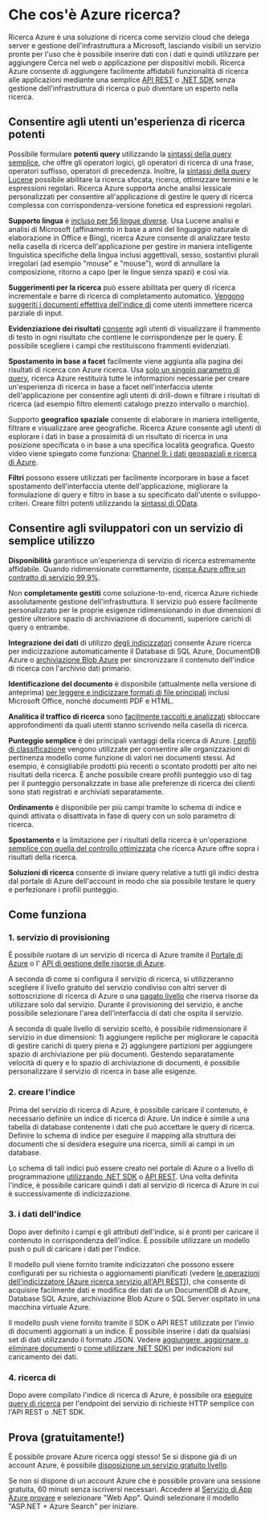 <properties
    pageTitle="Che cos'è ricerca Azure | Microsoft Azure | Servizio di ricerca cloud ospitato"
    description="Ricerca Azure è un servizio di ricerca completamente gestito ospitato cloud. Informazioni su altre funzionalità in questa panoramica delle funzionalità."
    services="search"
    manager="jhubbard"
    authors="ashmaka"
    documentationCenter=""/>

<tags
    ms.service="search"
    ms.devlang="NA"
    ms.workload="search"
    ms.topic="article"
    ms.tgt_pltfrm="na"
    ms.date="08/29/2016"
    ms.author="ashmaka"/>

# <a name="what-is-azure-search"></a>Che cos'è Azure ricerca?

Ricerca Azure è una soluzione di ricerca come servizio cloud che delega server e gestione dell'infrastruttura a Microsoft, lasciando visibili un servizio pronte per l'uso che è possibile inserire dati con i dati e quindi utilizzare per aggiungere Cerca nel web o applicazione per dispositivi mobili. Ricerca Azure consente di aggiungere facilmente affidabili funzionalità di ricerca alle applicazioni mediante una semplice [API REST](https://msdn.microsoft.com/library/azure/dn798935.aspx) o [.NET SDK](search-howto-dotnet-sdk.md) senza gestione dell'infrastruttura di ricerca o può diventare un esperto nella ricerca.

## <a name="give-your-users-a-powerful-search-experience"></a>Consentire agli utenti un'esperienza di ricerca potenti

Possibile formulare **potenti query** utilizzando la [sintassi della query semplice](https://msdn.microsoft.com/library/azure/dn798920.aspx), che offre gli operatori logici, gli operatori di ricerca di una frase, operatori suffisso, operatori di precedenza. Inoltre, la [sintassi della query Lucene](https://msdn.microsoft.com/library/azure/mt589323.aspx) possibile abilitare la ricerca sfocata, ricerca, ottimizzare termini e le espressioni regolari. Ricerca Azure supporta anche analisi lessicale personalizzati per consentire all'applicazione di gestire le query di ricerca complessa con corrispondenza-versione fonetica ed espressioni regolari.

**Supporto lingua** è [incluso per 56 lingue diverse](https://msdn.microsoft.com/library/azure/dn879793.aspx). Usa Lucene analisi e analisi di Microsoft (affinamento in base a anni del linguaggio naturale di elaborazione in Office e Bing), ricerca Azure consente di analizzare testo nella casella di ricerca dell'applicazione per gestire in maniera intelligente linguistica specifiche della lingua inclusi aggettivali, sesso, sostantivi plurali irregolari (ad esempio "mouse" e "mouse"), word di annullare la composizione, ritorno a capo (per le lingue senza spazi) e così via.

**Suggerimenti per la ricerca** può essere abilitata per query di ricerca incrementale e barre di ricerca di completamento automatico. [Vengono suggeriti i documenti effettiva dell'indice di](https://msdn.microsoft.com/library/azure/dn798936.aspx) come utenti immettere ricerca parziale di input.

**Evidenziazione dei risultati** [consente](https://msdn.microsoft.com/library/azure/dn798927.aspx) agli utenti di visualizzare il frammento di testo in ogni risultato che contiene le corrispondenze per le query. È possibile scegliere i campi che restituiscono frammenti evidenziati.

**Spostamento in base a facet** facilmente viene aggiunta alla pagina dei risultati di ricerca con Azure ricerca. Usa [solo un singolo parametro di query](https://msdn.microsoft.com/library/azure/dn798927.aspx), ricerca Azure restituirà tutte le informazioni necessarie per creare un'esperienza di ricerca in base a facet nell'interfaccia utente dell'applicazione per consentire agli utenti di drill-down e filtrare i risultati di ricerca (ad esempio filtro elementi catalogo prezzo intervallo o marchio).

Supporto **geografico spaziale** consente di elaborare in maniera intelligente, filtrare e visualizzare aree geografiche. Ricerca Azure consente agli utenti di esplorare i dati in base a prossimità di un risultato di ricerca in una posizione specificata o in base a una specifica località geografica. Questo video viene spiegato come funziona: [Channel 9: i dati geospaziali e ricerca di Azure](https://channel9.msdn.com/Shows/Data-Exposed/Azure-Search-and-Geospatial-Data).

**Filtri** possono essere utilizzati per facilmente incorporare in base a facet spostamento dell'interfaccia utente dell'applicazione, migliorare la formulazione di query e filtro in base a su specificato dall'utente o sviluppo-criteri. Creare filtri potenti utilizzando la [sintassi di OData](https://msdn.microsoft.com/library/azure/dn798921.aspx).

## <a name="empower-your-developers-with-an-easy-to-use-service"></a>Consentire agli sviluppatori con un servizio di semplice utilizzo

**Disponibilità** garantisce un'esperienza di servizio di ricerca estremamente affidabile. Quando ridimensionate correttamente, [ricerca Azure offre un contratto di servizio 99,9%](https://azure.microsoft.com/support/legal/sla/search/v1_0/).

Non **completamente gestiti** come soluzione-to-end, ricerca Azure richiede assolutamente gestione dell'infrastruttura. Il servizio può essere facilmente personalizzato per le proprie esigenze ridimensionando in due dimensioni di gestire ulteriore spazio di archiviazione di documenti, superiore carichi di query o entrambe.

**Integrazione dei dati** di utilizzo [degli indicizzatori](https://msdn.microsoft.com/library/azure/dn946891.aspx) consente Azure ricerca per indicizzazione automaticamente il Database di SQL Azure, DocumentDB Azure o [archiviazione Blob Azure](search-howto-indexing-azure-blob-storage.md) per sincronizzare il contenuto dell'indice di ricerca con l'archivio dati primario.

**Identificazione del documento** è disponibile (attualmente nella versione di anteprima) [per leggere e indicizzare formati di file principali](search-howto-indexing-azure-blob-storage.md) inclusi Microsoft Office, nonché documenti PDF e HTML.

**Analitica il traffico di ricerca** sono [facilmente raccolti e analizzati](search-traffic-analytics.md) sbloccare approfondimenti da quali utenti stanno scrivendo nella casella di ricerca.

**Punteggio semplice** è dei principali vantaggi della ricerca di Azure. [I profili di classificazione](https://msdn.microsoft.com/library/azure/dn798928.aspx) vengono utilizzate per consentire alle organizzazioni di pertinenza modello come funzione di valori nei documenti stessi. Ad esempio, è consigliabile prodotti più recenti o scontato prodotti per alto nei risultati della ricerca. È anche possibile creare profili punteggio uso di tag per il punteggio personalizzate in base alle preferenze di ricerca dei clienti sono stati registrati e archiviati separatamente.

**Ordinamento** è disponibile per più campi tramite lo schema di indice e quindi attivata o disattivata in fase di query con un solo parametro di ricerca.

**Spostamento** e la limitazione per i risultati della ricerca è un'operazione [semplice con quella del controllo ottimizzata](search-pagination-page-layout.md) che ricerca Azure offre sopra i risultati della ricerca.  

**Soluzioni di ricerca** consente di inviare query relative a tutti gli indici destra dal portale di Azure dell'account in modo che sia possibile testare le query e perfezionare i profili punteggio.

## <a name="how-it-works"></a>Come funziona

### <a name="1-provision-service"></a>1. servizio di provisioning
È possibile ruotare di un servizio di ricerca di Azure tramite il [Portale di Azure](https://portal.azure.com/) o l' [API di gestione delle risorse di Azure](https://msdn.microsoft.com/library/azure/dn832684.aspx).

A seconda di come si configura il servizio di ricerca, si utilizzeranno scegliere il livello gratuito del servizio condiviso con altri server di sottoscrizione di ricerca di Azure o una [pagato livello](https://azure.microsoft.com/pricing/details/search/) che riserva risorse da utilizzare solo dal servizio. Durante il provisioning del servizio, è anche possibile selezionare l'area dell'interfaccia di dati che ospita il servizio.

A seconda di quale livello di servizio scelto, è possibile ridimensionare il servizio in due dimensioni: 1) aggiungere repliche per migliorare le capacità di gestire carichi di query piena e 2) aggiungere partizioni per aggiungere spazio di archiviazione per più documenti. Gestendo separatamente velocità di query e lo spazio di archiviazione di documenti, è possibile personalizzare il servizio di ricerca in base alle esigenze.

### <a name="2-create-index"></a>2. creare l'indice
Prima del servizio di ricerca di Azure, è possibile caricare il contenuto, è necessario definire un indice di ricerca di Azure. Un indice è simile a una tabella di database contenente i dati che può accettare le query di ricerca. Definire lo schema di indice per eseguire il mapping alla struttura dei documenti che si desidera eseguire una ricerca, simili ai campi in un database.

Lo schema di tali indici può essere creato nel portale di Azure o a livello di programmazione [utilizzando .NET SDK](search-howto-dotnet-sdk.md) o [API REST](https://msdn.microsoft.com/library/azure/dn798941.aspx). Una volta definita l'indice, è possibile caricare quindi i dati al servizio di ricerca di Azure in cui è successivamente di indicizzazione.

### <a name="3-index-data"></a>3. i dati dell'indice
Dopo aver definito i campi e gli attributi dell'indice, si è pronti per caricare il contenuto in corrispondenza dell'indice. È possibile utilizzare un modello push o pull di caricare i dati per l'indice.

Il modello pull viene fornito tramite indicizzatori che possono essere configurati per su richiesta o aggiornamenti pianificati (vedere [le operazioni dell'indicizzatore (Azure ricerca servizio all'API REST)](https://msdn.microsoft.com/library/azure/dn946891.aspx)), che consente di acquisire facilmente dati e modifica dei dati da un DocumentDB di Azure, Database SQL Azure, archiviazione Blob Azure o SQL Server ospitato in una macchina virtuale Azure.

Il modello push viene fornito tramite il SDK o API REST utilizzate per l'invio di documenti aggiornati a un indice. È possibile inserire i dati da qualsiasi set di dati utilizzando il formato JSON. Vedere [aggiungere, aggiornare, o eliminare documenti](https://msdn.microsoft.com/library/azure/dn798930.aspx) o [come utilizzare .NET SDK)](search-howto-dotnet-sdk.md) per indicazioni sul caricamento dei dati.

### <a name="4-search"></a>4. ricerca di
Dopo avere compilato l'indice di ricerca di Azure, è possibile ora [eseguire query di ricerca](https://msdn.microsoft.com/library/azure/dn798927.aspx) per l'endpoint del servizio di richieste HTTP semplice con l'API REST o .NET SDK.

## <a name="try-it-now-for-free"></a>Prova (gratuitamente!)
È possibile provare Azure ricerca oggi stesso! Se si dispone già di un account Azure, è possibile [disposizione un servizio gratuito livello](search-create-service-portal.md).

Se non si dispone di un account Azure che è possibile provare una sessione gratuita, 60 minuti senza iscriversi necessari. Accedere al [Servizio di App Azure provare](http://go.microsoft.com/fwlink/p/?LinkId=618214) e selezionare "Web App". Quindi selezionare il modello "ASP.NET + Azure Search" per iniziare.
